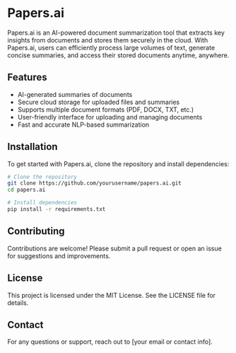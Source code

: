 # Papers.ai

Papers.ai is an AI-powered document summarization tool that extracts key insights from documents and stores them securely in the cloud. With Papers.ai, users can efficiently process large volumes of text, generate concise summaries, and access their stored documents anytime, anywhere.

## Features
- AI-generated summaries of documents
- Secure cloud storage for uploaded files and summaries
- Supports multiple document formats (PDF, DOCX, TXT, etc.)
- User-friendly interface for uploading and managing documents
- Fast and accurate NLP-based summarization

## Installation

To get started with Papers.ai, clone the repository and install dependencies:

```bash
# Clone the repository
git clone https://github.com/yourusername/papers.ai.git
cd papers.ai

# Install dependencies
pip install -r requirements.txt
```



## Contributing
Contributions are welcome! Please submit a pull request or open an issue for suggestions and improvements.

## License
This project is licensed under the MIT License. See the LICENSE file for details.

## Contact
For any questions or support, reach out to [your email or contact info].
